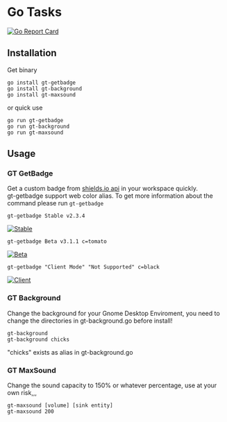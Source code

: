 # Go Tasks #
[![Go Report Card](https://goreportcard.com/badge/github.com/saintplay/gotasks)](https://goreportcard.com/report/github.com/saintplay/gotasks)

## Installation ##

Get binary
```
go install gt-getbadge
go install gt-background
go install gt-maxsound
```
or quick use
```
go run gt-getbadge
go run gt-background
go run gt-maxsound
```

## Usage ##


### GT GetBadge ###
Get a custom badge from [shields.io api](http://shields.io) in your workspace quickly.  
gt-getbadge support web color alias.
To get more information about the command please run `gt-getbadge`

```
gt-getbadge Stable v2.3.4
```
[![Stable](http://saintplay.github.io/gotasks/assets/stable.svg)](#)

```
gt-getbadge Beta v3.1.1 c=tomato
```
[![Beta](http://saintplay.github.io/gotasks/assets/beta.svg)](#)


```
gt-getbadge "Client Mode" "Not Supported" c=black
```
[![Client](http://saintplay.github.io/gotasks/assets/client.svg)](#)

### GT Background ###
Change the background for your Gnome Desktop Enviroment, you need to change the directories in gt-background.go before install!

```
gt-background
gt-background chicks
```
"chicks" exists as alias in gt-background.go

### GT MaxSound ###
Change the sound capacity to 150% or whatever percentage, use at your own risk,,,
```
gt-maxsound [volume] [sink entity]
gt-maxsound 200
```
